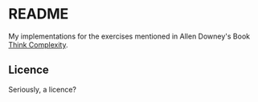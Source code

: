 # README

My implementations for the exercises mentioned in Allen Downey's Book [Think Complexity](http://www.greenteapress.com/compmod/).

## Licence

Seriously, a licence?

